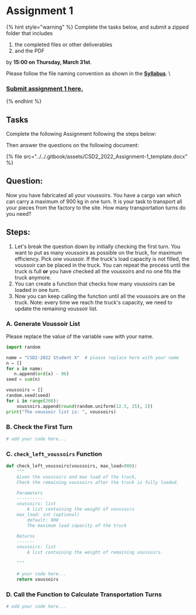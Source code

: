 # Assignment 1

{% hint style="warning" %}
Complete the tasks below, and submit a zipped folder that includes&#x20;

1. the completed files or other deliverables&#x20;
2. and the PDF&#x20;

by **15:00 on Thursday, March 31st**.&#x20;

Please follow the file naming convention as shown in the [**Syllabus**](../../syllabus.md).  \


### [Submit assignment 1 here.](https://www.dropbox.com/request/2TnOS9cruALW0ItTIWD6)
{% endhint %}

## Tasks

Complete the following Assignment following the steps below:

Then answer the questions on the following document:

{% file src="../../.gitbook/assets/CSD2_2022_Assignment-1_template.docx" %}

## Question: <a href="#question" id="question"></a>

Now you have fabricated all your voussoirs. You have a cargo van which can carry a maximum of 900 kg in one turn. It is your task to transport all your pieces from the factory to the site. How many transportation turns do you need?





## Steps: <a href="#steps" id="steps"></a>

1. Let's break the question down by initially checking the first turn. You want to put as many voussoirs as possible on the truck, for maximum efficiency. Pick one voussoir. If the truck's load capacity is not filled, the voussoir can be placed in the truck. You can repeat the process until the truck is full **or** you have checked all the voussoirs and no one fits the truck anymore.
2. You can create a function that checks how many voussoirs can be loaded in one turn.
3. Now you can keep calling the function until all the voussoirs are on the truck. Note: every time we reach the truck's capacity, we need to update the remaining voussoir list.

### A. Generate Voussoir List <a href="#a.-generate-voussoir-list" id="a.-generate-voussoir-list"></a>

Please replace the value of the variable `name` with your name.

```python
import random

name = "CSD2-2022 Student X"  # please replace here with your name
n = []
for x in name:
   n.append(ord(x) - 96)
seed = sum(n)

voussoirs = []
random.seed(seed)
for i in range(200):
    voussoirs.append(round(random.uniform(12.5, 25), 2))
print("The voussoir list is: ", voussoirs)
```



### B. Check the First Turn <a href="#b.-check-the-first-turn" id="b.-check-the-first-turn"></a>

```python
# add your code here...
```



### C. `check_left_voussoirs` Function <a href="#c.-check_left_voussoirs-function" id="c.-check_left_voussoirs-function"></a>

```python
def check_left_voussoirs(voussoirs, max_load=900):
    """
    Given the voussoirs and max load of the truck,
    Check the remaining voussoirs after the truck is fully loaded.

    Parameters
    ----------
    voussoirs: list
        A list containing the weight of voussoirs
    max_load: int (optional)
        default: 900
        The maximum load capacity of the truck

    Returns
    -------
    voussoirs: list
        A list containing the weight of remaining voussoirs.

    """
    
    # your code here...
    return voussoirs
```



### D. Call the Function to Calculate Transportation Turns <a href="#d.-call-the-function-to-calculate-transportation-turns" id="d.-call-the-function-to-calculate-transportation-turns"></a>

```python
# add your code here...
```

